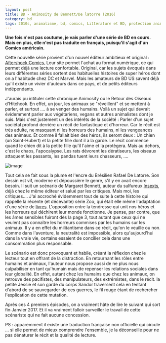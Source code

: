 ```yaml
---
layout: post
title: BD - Animosity de Bennett/De latorre (2016)
category: bd
tags: 2010s, animalisme, bd, comics, Littérature et BD, protection animale, Réflexion, végétarisme, vegan
---
```

**Une fois n'est pas coutume, je vais parler d'une série de BD en cours. Mais en plus, elle n'est pas traduite en français, puisqu'il s'agit d'un Comics américain.**

Cette nouvelle série provient d'un nouvel éditeur ambitieux et original : <a href="http://aftershockcomics.com/">Aftershock Comics.</a> Leur site permet l'achat au format numérique, ce qui permet déjà une lecture confortable. Original, car les sujets évoqués dans leurs différentes séries sortent des habituelles histoires de super héros dont on a l'habitude chez DC et Marvel. Mais les amateurs de BD US savent déjà qu'il existe un vivier d'auteurs dans ce pays, et de petits éditeurs indépendants.

J'aurais pu intituler cette chronique Animosity ou le Retour des Oiseaux d'Hitchcok. En effet, un jour, les animaux se "réveillent" et se mettent à parler, et surtout .... à se venger des humains. Voilà un sujet qui devrait évidemment parler aux végétariens, vegans et autres animalistes dont je suis. Mais c'est justement un des intérêts de la société : Parler d'un sujet sociétal profond derrière un récit de fantastique et d'horreur. Car le récit est très adulte, ne masquant ni les horreurs des humains, ni les vengeances des animaux. Et comme il fallait bien des héros, ils seront deux : Un chien (un Saint-Hubert) et la petite fille dont il a la garde. Le récit commence quand le chien dit à la petite fille qu'il l'aime et la protègera. Mais au dehors, c'est le chaos, l'apocalypse. Les rats dévorent les dératiseurs, les oiseaux attaquent les passants, les pandas tuent leurs chasseurs, ....

![image](https://filedn.eu/llqi9IBxlYouGRXYG2xlROb/img/2016/animosity.png)

Tout cela se fait sous la plume et l'encre du Brésilien Rafael De Latorre. Son dessin est vif, moderne et dépoussière le genre, s'il y en avait encore besoin. Il suit un scénario de Margaret Bennett, auteur du sulfureux <a href="http://aftershockcomics.com/insexts/">Insexts</a>, déjà chez le même éditeur et salué par les critiques. Mais moi, les critiques.... J'ai accroché évidemment tout de suite à cette histoire qui rappelle la récente (et décevante) série Zoo, qui était elle même l'adaptation d'une série de <a href="https://en.wikipedia.org/wiki/Zoo_%28Patterson_novel%29">livres</a>. L'opposition entre la tendresse qui unit nos héros et les horreurs qui déchirent leur monde fonctionne. Je pense, par contre, que les âmes sensibles fuiront dès la page 3, tout autant que ceux qui ne veulent pas connaître les horreurs commises par les humains sur les animaux. Il y a en effet du militantisme dans ce récit, qu'on le veuille ou non. Comme dans l'aventure, la neutralité est impossible, alors qu'aujourd'hui dans la vraie vie, certains essaient de concilier cela dans une consommation plus responsable.

Le scénario est donc provoquant et habile, créant la réflexion chez le lecteur tout en offrant de la distraction. En retournant les rôles entre humains et animaux, l'auteur nous propose aussi de ne plus nous culpabiliser en tant qu'humain mais de repenser les relations sociales dans leur globalité. En effet, autant chez les humains que chez les animaux, on retrouve des pacifistes, des manipulateurs, des extrémistes, dans le récit. la petite Jessie et son garde du corps Sandor traversent cela en tentant d'abord de se sauvegarder de ces guerres, le fil rouge étant de rechercher l'explication de cette mutation.

Après ces 4 premiers épisodes, on a vraiment hâte de lire le suivant qui sort fin Janvier 2017. Et il va vraiment falloir surveiller le travail de cette scénariste qui ne fait aucune concession.

PS : apparemment il existe une traduction française non officielle qui circule ... si elle permet de mieux comprendre l'ensemble, je la déconseille pour ne pas dénaturer le récit et la qualité de lecture.

